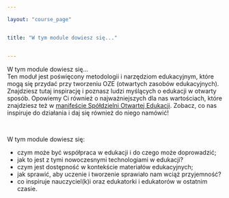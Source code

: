 ```yaml
---

layout: "course_page"


title: "W tym module dowiesz się..."


---
```


<div class="text-center screen-title">
W tym module dowiesz się...
</div>

<div class="screen-content">
Ten moduł jest poświęcony metodologii i narzędziom edukacyjnym, które mogą się przydać przy tworzeniu OZE (otwartych zasobów edukacyjnych). Znajdziesz tutaj inspirację i poznasz ludzi myślących o edukacji w otwarty sposób. Opowiemy Ci również o najważniejszych dla nas wartościach, które znajdziesz też w <a class="content-link" href="#">manifeście Spółdzielni Otwartej Edukacji</a>. Zobacz, co nas inspiruje do działania i daj się również do niego namówić!

&nbsp;

W tym module dowiesz się:
<ul>  
<li class="bullet">czym może być współpraca w edukacji i do czego może doprowadzić;</li>
<li class="bullet">jak to jest z tymi nowoczesnymi technologiami w edukacji?</li>
<li class="bullet">czym jest dostępność w kontekście materiałów edukacyjnych;</li>
<li class="bullet">jak sprawić, aby uczenie i tworzenie sprawiało nam wciąż przyjemność?</li>
<li class="bullet">co inspiruje nauczyciel(k)i oraz edukatorki i edukatorów w ostatnim czasie.</li>  
</ul>
</div>  
<div class="bottom-space">
  </div>
